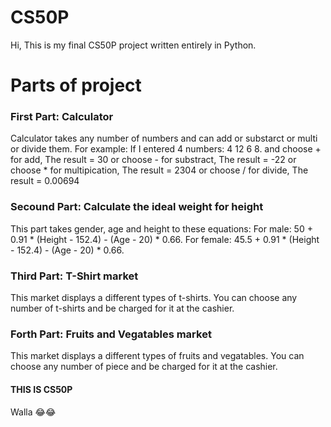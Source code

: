 # CS50P
Hi, This is my final CS50P project written entirely in Python.
# Parts of project
### First Part: Calculator 
Calculator takes any number of numbers and can add or substarct or multi or divide them.
For example: If I entered 4 numbers: 4 12 6 8.
and choose + for add, The result = 30
or choose - for substract, The result = -22
or choose * for multipication, The result = 2304
or choose / for divide, The result = 0.00694
### Secound Part: Calculate the ideal weight for height
This part takes gender, age and height to these equations:
For male: 50 + 0.91 * (Height - 152.4) - (Age - 20) * 0.66.
For female: 45.5 + 0.91 * (Height - 152.4) - (Age - 20) * 0.66.
### Third Part: T-Shirt market
This market displays a different types of t-shirts.
You can choose any number of t-shirts and be charged for it at the cashier.
### Forth Part: Fruits and Vegatables market
This market displays a different types of fruits and vegatables.
You can choose any number of piece and be charged for it at the cashier.
#### THIS IS CS50P
Walla 😂😂

